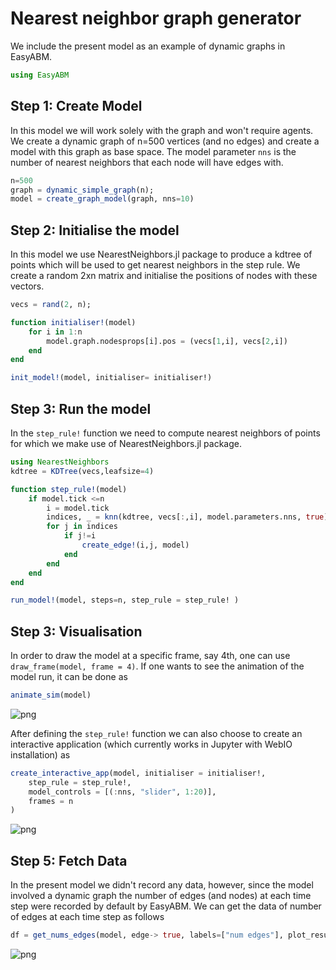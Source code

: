 
# Nearest neighbor graph generator

We include the present model as an example of dynamic graphs in EasyABM.

```julia
using EasyABM
```

## Step 1: Create Model

In this model we will work solely with the graph and won't require agents. We create a dynamic graph of n=500 vertices (and no edges) and create a model with this graph as base space. The model parameter `nns` is the number of nearest neighbors that each node will have edges with. 

```julia
n=500
graph = dynamic_simple_graph(n);  
model = create_graph_model(graph, nns=10)
```

## Step 2: Initialise the model

In this model we use NearestNeighbors.jl package to produce a kdtree of points which will be used to get nearest neighbors in the step rule. We create a random 2xn matrix and initialise the positions of nodes with these vectors. 

```julia
vecs = rand(2, n);

function initialiser!(model)
    for i in 1:n
        model.graph.nodesprops[i].pos = (vecs[1,i], vecs[2,i])
    end
end

init_model!(model, initialiser= initialiser!)
```

## Step 3: Run the model

In the `step_rule!` function we need to compute nearest neighbors of points for which we make use of NearestNeighbors.jl package.


```julia
using NearestNeighbors
kdtree = KDTree(vecs,leafsize=4)

function step_rule!(model)
    if model.tick <=n
        i = model.tick
        indices, _ = knn(kdtree, vecs[:,i], model.parameters.nns, true)
        for j in indices
            if j!=i
                create_edge!(i,j, model)
            end
        end
    end  
end

run_model!(model, steps=n, step_rule = step_rule! )
```

## Step 3: Visualisation

In order to draw the model at a specific frame, say 4th, one can use `draw_frame(model, frame = 4)`. If one wants to see the animation of the model run, it can be done as 

```julia
animate_sim(model)
```

![png](assets/NNG/NNGAnim1.png)


After defining the `step_rule!` function we can also choose to create an interactive application (which currently works in Jupyter with WebIO installation) as 

```julia
create_interactive_app(model, initialiser = initialiser!,
    step_rule = step_rule!,
    model_controls = [(:nns, "slider", 1:20)],
    frames = n
)
```

![png](assets/NNG/NNGIntApp.png)




## Step 5: Fetch Data 

In the present model we didn't record any data, however, since the model involved a dynamic graph the number of edges (and nodes) at each time step were recorded by default by EasyABM. We can get the data of number of edges at each time step as follows

```julia
df = get_nums_edges(model, edge-> true, labels=["num edges"], plot_result = true)
```

![png](assets/NNG/NNGPlot1.png)




